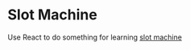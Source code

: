 # Slot Machine

Use React to do something for learning [slot machine](https://sleepy-oasis-28462.herokuapp.com/)

